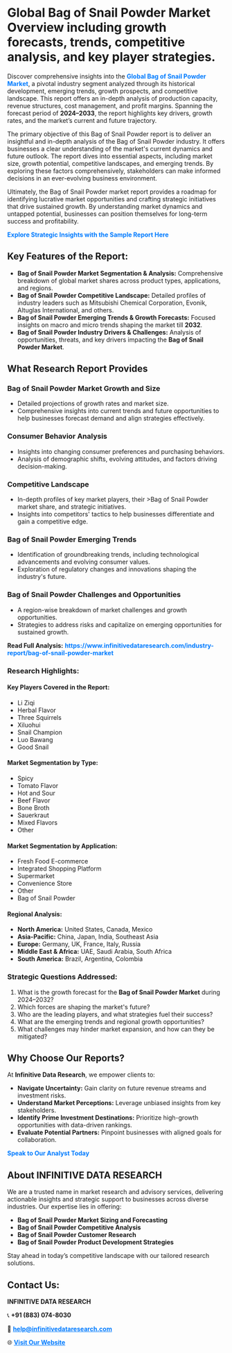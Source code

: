 <h1>Global Bag of Snail Powder Market Overview including growth forecasts, trends, competitive analysis, and key player strategies.</h1>
<p>
Discover comprehensive insights into the 
<a href="https://www.infinitivedataresearch.com/industry-report/bag-of-snail-powder-market" rel="dofollow" style="color: #007BFF; text-decoration: none;"><strong>Global Bag of Snail Powder Market</strong></a>, a pivotal industry segment analyzed through its historical development, emerging trends, growth prospects, and competitive landscape. This report offers an in-depth analysis of production capacity, revenue structures, cost management, and profit margins. Spanning the forecast period of <strong>2024–2033</strong>, the report highlights key drivers, growth rates, and the market’s current and future trajectory.
</p>
<p>
The primary objective of this Bag of Snail Powder report is to deliver an insightful and in-depth analysis of the Bag of Snail Powder industry. It offers businesses a clear understanding of the market's current dynamics and future outlook. The report dives into essential aspects, including market size, growth potential, competitive landscapes, and emerging trends. By exploring these factors comprehensively, stakeholders can make informed decisions in an ever-evolving business environment.
</p>
<p>
Ultimately, the Bag of Snail Powder market report provides a roadmap for identifying lucrative market opportunities and crafting strategic initiatives that drive sustained growth. By understanding market dynamics and untapped potential, businesses can position themselves for long-term success and profitability.
</p>
<p>
<a href="https://www.infinitivedataresearch.com/request-sample/reportId=111851" style="color: #007BFF; text-decoration: none;"><strong>Explore Strategic Insights with the Sample Report Here</strong></a>
</p>

<h2>Key Features of the Report:</h2>
<ul>
<li><strong>Bag of Snail Powder Market Segmentation & Analysis:</strong> Comprehensive breakdown of global market shares across product types, applications, and regions.</li>
<li><strong>Bag of Snail Powder Competitive Landscape:</strong> Detailed profiles of industry leaders such as Mitsubishi Chemical Corporation, Evonik, Altuglas International, and others.</li>
<li><strong>Bag of Snail Powder Emerging Trends & Growth Forecasts:</strong> Focused insights on macro and micro trends shaping the market till <strong>2032</strong>.</li>
<li><strong>Bag of Snail Powder Industry Drivers & Challenges:</strong> Analysis of opportunities, threats, and key drivers impacting the <strong>Bag of Snail Powder Market</strong>.</li>
</ul>

<h2>What Research Report Provides</h2>
<h3>Bag of Snail Powder Market Growth and Size</h3>
<ul>
<li>Detailed projections of growth rates and market size.</li>
<li>Comprehensive insights into current trends and future opportunities to help businesses forecast demand and align strategies effectively.</li>
</ul>

<h3>Consumer Behavior Analysis</h3>
<ul>
<li>Insights into changing consumer preferences and purchasing behaviors.</li>
<li>Analysis of demographic shifts, evolving attitudes, and factors driving decision-making.</li>
</ul>

<h3>Competitive Landscape</h3>
<ul>
<li>In-depth profiles of key market players, their >Bag of Snail Powder market share, and strategic initiatives.</li>
<li>Insights into competitors' tactics to help businesses differentiate and gain a competitive edge.</li>
</ul>

<h3>Bag of Snail Powder Emerging Trends</h3>
<ul>
<li>Identification of groundbreaking trends, including technological advancements and evolving consumer values.</li>
<li>Exploration of regulatory changes and innovations shaping the industry's future.</li>
</ul>

<h3>Bag of Snail Powder Challenges and Opportunities</h3>
<ul>
<li>A region-wise breakdown of market challenges and growth opportunities.</li>
<li>Strategies to address risks and capitalize on emerging opportunities for sustained growth.</li>
</ul>
<p><strong>Read Full Analysis:</strong> <a href="https://www.infinitivedataresearch.com/industry-report/bag-of-snail-powder-market" rel="dofollow" style="color: #007BFF; text-decoration: none;"><strong>https://www.infinitivedataresearch.com/industry-report/bag-of-snail-powder-market</strong></a></p>
<h3>Research Highlights:</h3>
<h4>Key Players Covered in the Report:</h4>
<ul><li>Li Ziqi</li><li>Herbal Flavor</li><li>Three Squirrels</li><li>Xiluohui</li><li>Snail Champion</li><li>Luo Bawang</li><li>Good Snail</li></ul>
<h4>Market Segmentation by Type:</h4>
<ul><li>Spicy</li><li>Tomato Flavor</li><li>Hot and Sour</li><li>Beef Flavor</li><li>Bone Broth</li><li>Sauerkraut</li><li>Mixed Flavors</li><li>Other</li></ul>
<h4>Market Segmentation by Application:</h4>
<ul><li>Fresh Food E-commerce</li><li>Integrated Shopping Platform</li><li>Supermarket</li><li>Convenience Store</li><li>Other</li><li>Bag of Snail Powder</li></ul>

<h4>Regional Analysis:</h4>
<ul>
<li><strong>North America:</strong> United States, Canada, Mexico</li>
<li><strong>Asia-Pacific:</strong> China, Japan, India, Southeast Asia</li>
<li><strong>Europe:</strong> Germany, UK, France, Italy, Russia</li>
<li><strong>Middle East & Africa:</strong> UAE, Saudi Arabia, South Africa</li>
<li><strong>South America:</strong> Brazil, Argentina, Colombia</li>
</ul>

<h3>Strategic Questions Addressed:</h3>
<ol>
<li>What is the growth forecast for the <strong>Bag of Snail Powder Market</strong> during 2024–2032?</li>
<li>Which forces are shaping the market's future?</li>
<li>Who are the leading players, and what strategies fuel their success?</li>
<li>What are the emerging trends and regional growth opportunities?</li>
<li>What challenges may hinder market expansion, and how can they be mitigated?</li>
</ol>

<h2>Why Choose Our Reports?</h2>
<p>At <strong>Infinitive Data Research</strong>, we empower clients to:</p>
<ul>
<li><strong>Navigate Uncertainty:</strong> Gain clarity on future revenue streams and investment risks.</li>
<li><strong>Understand Market Perceptions:</strong> Leverage unbiased insights from key stakeholders.</li>
<li><strong>Identify Prime Investment Destinations:</strong> Prioritize high-growth opportunities with data-driven rankings.</li>
<li><strong>Evaluate Potential Partners:</strong> Pinpoint businesses with aligned goals for collaboration.</li>
</ul>
<p><a href="https://www.infinitivedataresearch.com/industry-report/bag-of-snail-powder-market" rel="dofollow" style="color: #007BFF; text-decoration: none;"><strong>Speak to Our Analyst Today</strong></a></p>

<h2>About INFINITIVE DATA RESEARCH</h2>
<p>We are a trusted name in market research and advisory services, delivering actionable insights and strategic support to businesses across diverse industries. Our expertise lies in offering:</p>
<ul>
<li><strong>Bag of Snail Powder Market Sizing and Forecasting</strong></li>
<li><strong>Bag of Snail Powder Competitive Analysis</strong></li>
<li><strong>Bag of Snail Powder Customer Research</strong></li>
<li><strong>Bag of Snail Powder Product Development Strategies</strong></li>
</ul>
<p>Stay ahead in today’s competitive landscape with our tailored research solutions.</p>

<h2>Contact Us:</h2>
<p><strong>INFINITIVE DATA RESEARCH</strong></p>
<p>📞 <strong>+91 (883) 074-8030</strong></p>
<p>📧 <strong><a href="mailto:help@infinitivedataresearch.com" style="color: #007BFF;">help@infinitivedataresearch.com</a></strong></p>
<p>🌐 <strong><a href="https://www.infinitivedataresearch.com" rel="dofollow" style="color: #007BFF;">Visit Our Website</a></strong></p>